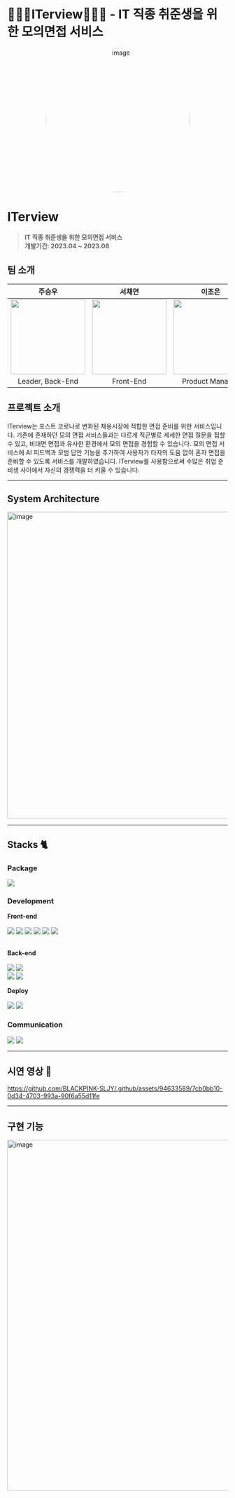 # 🧑🏻‍💻ITerview🧑🏻‍💻 - IT 직종 취준생을 위한 모의면접 서비스

<div align="center">
<img width="329" alt="image" src="https://github.com/BLACKPINK-SLJY/.github/assets/94633589/171f9cdd-e947-4f1e-9521-ca8389d802bb" style="border-radius: 100%;">



</div>


# ITerview
> **IT 직종 취준생을 위한 모의면접 서비스** <br/>
> **개발기간: 2023.04 ~ 2023.08**


## 팀 소개

|      주승우       |         서채연         |       이조은        |       유민진         |                                                                                                               
| :-----------------------: | :--------------------------: | :-----------------------------: | :---------------------------------: | 
| <a href="https://github.com/thisIsJooS"> <img width="170px" src="https://github.com/BLACKPINK-SLJY/.github/assets/94633589/0095429e-6fa5-45b9-bc89-475d868f0987" > </a> | <a href="https://github.com/seocylucky"> <img width="170px" src="https://github.com/Draw-Draw/.github/assets/94633589/503d8975-fa59-460d-bafd-37a8c0830aff" > </a> | <a href="https://github.com/LeeJoEun-01"> <img width="170px" src="https://avatars.githubusercontent.com/u/78733700?v=4" > </a> | <img width="170px" src="https://github.com/Draw-Draw/.github/assets/94633589/84cf3874-0928-462f-ab06-b04ec40ceb9b" >   |
| Leader, Back-End | Front-End | Product Manager | Design |

## 프로젝트 소개

ITerview는 포스트 코로나로 변화된 채용시장에 적합한 면접 준비를 위한 서비스입니다. 기존에 존재하던 모의 면접 서비스들과는 다르게 직군별로 세세한 면접 질문을 접할 수 있고, 비대면 면접과 유사한 환경에서 모의 면접을 경험할 수 있습니다. 모의 면접 서비스에 AI 피드백과 모범 답안 기능을 추가하여 사용자가 타자의 도움 없이 혼자 면접을 준비할 수 있도록 서비스를 개발하였습니다. ITerview를 사용함으로써 수많은 취업 준비생 사이에서 자신의 경쟁력을 더 키울 수 있습니다.

---

## System Architecture
<img width="700px" alt="image" src="https://github.com/BLACKPINK-SLJY/.github/assets/94633589/5dd3ff96-c921-4d84-b64b-0fc006fb689f">

---

## Stacks 🐈       

### Package
<img src="https://img.shields.io/badge/Yarn-241D53?style=flat-square&logo=Yarn&logoColor=white"> 

### Development
**Front-end**
<br>
<br>
<img src="https://img.shields.io/badge/JavaScript-F7DF1E?style=flat-square&logo=JavaScript&logoColor=black">
<img src="https://img.shields.io/badge/React-53CFF6?style=flat-square&logo=React&logoColor=white">
<img src="https://img.shields.io/badge/Recoil-0E6BC0?style=flat-square&logo=Recoil&logoColor=white">
<img src="https://img.shields.io/badge/StyledComponents-D05880?style=flat-square&logo=styled-components&logoColor=white">
<img src="https://img.shields.io/badge/ESLint-FB2643?style=flat-square&logo=ESLint&logoColor=white">
<img src="https://img.shields.io/badge/Prettier-F4AB31?style=flat-square&logo=Prettier&logoColor=white">
<br>
<br>

**Back-end**
<br>
<br>
<img src="https://img.shields.io/badge/SpringBoot-6DB33F?style=flat-square&logo=SpringBoot&logoColor=white"> <img src="https://img.shields.io/badge/Gradle-02303A?style=flat-square&logo=Gradle&logoColor=white">  
<img src="https://img.shields.io/badge/Spring Data JPA-6DB33F?style=flat-square&logo=Databricks&logoColor=white">  <img src="https://img.shields.io/badge/Querydsl-6DB33F?style=flat-square&logo=Databricks&logoColor=white">
<br>

**Deploy**
<br>
<br>
<img src="https://img.shields.io/badge/Github Actions-2088FF?style=flat-square&logo=githubactions&logoColor=white"> <img src="https://img.shields.io/badge/Docker-2496ED?style=flat-square&logo=docker&logoColor=white">
<br>

### Communication
<img src="https://img.shields.io/badge/Notion-000000?style=flat-square&logo=Notion&logoColor=white"> <img src="https://img.shields.io/badge/Slack-4A154B?style=flat-square&logo=Slack&logoColor=white">

---
## 시연 영상 🎥



https://github.com/BLACKPINK-SLJY/.github/assets/94633589/7cb0bb10-0d34-4703-993a-90f6a55d11fe


---

## 구현 기능

<img width="800px" alt="image" src="https://github.com/BLACKPINK-SLJY/.github/assets/94633589/4c2271ca-be1a-4462-8441-a3837158b60a">

